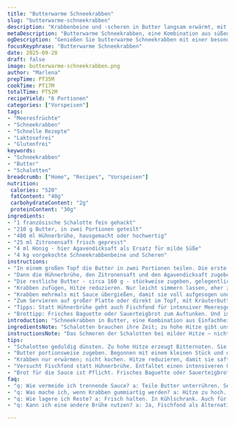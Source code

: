 ```yaml
---
title: "Butterwarme Schneekrabben"
slug: "butterwarme-schneekrabben"
description: "Krabbenbeine und -scheren in Butter langsam erwärmt, mit Schalotten, Hühnerbrühe, Zitronensaft und Honig verfeinert. Geschmorte Schalotten geben Tiefe. Butter stückweise zugefügt für samtige Textur. Krabben heiß, nicht verkocht, serviert mit Kräuterbutter, Sauerrahm mit Espelette-Pfeffer und Dill oder Limetten-Mayonnaise mit Rucola. Ohne Nüsse, Laktosefrei, Glutenfrei und Eifrei. Variationen und Kleinigkeiten machen Unterschied. Leicht variierbar, auf Textur und Temperatur achten."
metaDescription: "Butterwarme Schneekrabben, eine Kombination aus süßen Schalotten und herzlicher Butter, die zarte Krabben perfekt umhüllt"
ogDescription: "Genießen Sie butterwarme Schneekrabben mit einer besonderen Note von Schalotten und frischen Zitrone"
focusKeyphrase: "Butterwarme Schneekrabben"
date: 2025-09-28
draft: false
image: butterwarme-schneekrabben.png
author: "Marlena"
prepTime: PT35M
cookTime: PT17M
totalTime: PT52M
recipeYield: "6 Portionen"
categories: ["Vorspeisen"]
tags:
- "Meeresfrüchte"
- "Schneekrabben"
- "Schnelle Rezepte"
- "Laktosefrei"
- "Glutenfrei"
keywords:
- "Schneekrabben"
- "Butter"
- "Schalotten"
breadcrumb: ["Home", "Recipes", "Vorspeisen"]
nutrition: 
 calories: "520"
 fatContent: "40g"
 carbohydrateContent: "2g"
 proteinContent: "30g"
ingredients:
- "1 französische Schalotte fein gehackt"
- "210 g Butter, in zwei Portionen geteilt"
- "480 ml Hühnerbrühe, hausgemacht oder hochwertig"
- "25 ml Zitronensaft frisch gepresst"
- "4 ml Honig - hier Agavendicksaft als Ersatz für milde Süße"
- "4 kg vorgekochte Schneekrabbenbeine und Scheren"
instructions:
- "In einem großen Topf die Butter in zwei Portionen teilen. Die erste Portion, ca 50 g, bei mittlerer Hitze schmelzen lassen. Schalotten darin sanft anschwitzen bis sie glasig und weich sind - nicht braun werden! Der Schlüssel: Geduld, das Entfalten der Aromen dauert, Geräusch der leise köchelnden Schalotten ist ein guter Hinweis."
- "Dann die Hühnerbrühe, den Zitronensaft und den Agavendicksaft zugeben. Aufkochen lassen, kleine Bläschen auf der Oberfläche, schwierig aber nicht überhitzen. 3 Minuten köcheln lassen, damit sich die Geschmäcker verbinden. Zu starkes Kochen macht Basis trüb, das wollen wir vermeiden."
- "Die restliche Butter - circa 160 g - stückweise zugeben, gelegentlich rühren, bis sie vollständig schmilzt und die Sauce sich sämig verbindet. Man sieht eine glänzende Oberfläche, leicht dickflüssig. Niemals alle Butter auf einmal reinwerfen, sonst trennt sich die Sauce – ein häufiger Anfängerfehler."
- "Krabben zufügen, Hitze reduzieren. Nur leicht simmern lassen, eher ziehen als kochen. Krabben sollen warm werden, nicht übergart. Wenn sie anfangen, leicht den Duft von Meer und Butter zu verströmen, sind sie fertig. Krabbenschalen deutlich rot, Fleisch zart und saftig - nicht gummiartig."
- "Krabben mehrmals mit Sauce übergießen, damit sie voll aufgesogen und gut eingehüllt sind. Konsistenz prüfen, Sauce soll buttrig ohne Fettfilm sein."
- "Zum Servieren auf großer Platte oder direkt im Topf, mit Kräuterbutter (Petersilie, Schnittlauch), Sauerrahm mit Espelette-Pfeffer und Dill oder Limetten-Mayonnaise mit Rucola. Gibt Kontrast zu Butter und bringt Frische rein."
- "Tipps: Statt Hühnerbrühe geht auch Fischfond für intensiver Meeresgeschmack. Bei Knoblauchallergie Vorsicht mit den Saucen. Sollte Sauce trennen, mit wenig kaltem Wasser und schnellerem Rühren retten. Krabbenreste eignen sich super für Suppen oder Fischsalate, wegwerfen wäre Frevel."
- "Brottipp: Frisches Baguette oder Sauerteigbrot zum Auftunken. Und immer ein kleines Schälchen Zitronenvierteln bereitstellen – Säure macht auf den Geschmack aufmerksam, hebt fettige Noten."
introduction: "Schneekrabben in Butter, eine Kombination aus Einfachheit und Raffinesse. Diese warme Variante kombiniert den süßen Geschmack der Schalotten mit der Fülle der Butter und der Frische von Zitrone. Krabben sollen niemals trocken werden, eher sanft geschmort. Mein Trick: Butter portionsweise zugeben, vermeidet das 'Abspalten' der Sauce und gibt diese herrliche samtige Textur. Neulich experimentierte ich mit Agavendicksaft statt Honig, milder und weniger dominant, passt wunderbar zur Meeresnote. Vorherige Versuche mit Kräuterzusätzen direkt in der Butter führten oft zu bitterem Nachgeschmack, daher besser separat reichen."
ingredientsNote: "Schalotten brauchen ihre Zeit; zu hohe Hitze gibt unschöne Bitternoten. Butter unbedingt in zwei Etappen verwenden, damit Emulsion gelingt. Als Brühengrundlage frische, wenig salzige Hühnerbrühe bevorzugen oder milden Fischfond, je nach gewünschtem Umami. Honig kann durch Agavendicksaft oder Ahornsirup ersetzt werden – geringfügig weniger süß, aber harmonisch. Die Krabben vorgekocht, das spart Zeit und bewahrt das zarte Fleisch – rohes Krabbenfleisch erfordert andere Behandlung und Garzeiten. Für Allergiker: Laktosefreie Buttermarken oder pflanzliche Butteralternativen sind machbar, unterstützen jedoch die Textur nicht komplett. Zitronensaft darf frisch sein, keine Konservierungsstoffe – das macht den Unterschied."
instructionsNote: "Das Schmoren der Schalotten bei milder Hitze – nicht braten oder karamellisieren – entfaltet dezente Süße. Aufkochen des Fondgemischs kurz halten, sonst verliert die Brühe Klarheit und Aroma. Butter portionsweise unterrühren, jedes Stück einzeln schmelzen, so entsteht keine Fetttrennung. Krabben nur erwärmen, nicht kochen; wenn Fleisch fester wird, sofort vom Herd nehmen. Immer mit Sauce übergießen, dann saugen sie Geschmack besser auf. Beim Servieren mit verschiedenen Dips Geduld, eher kleines Arrangement als ein Koloss, sonst wird’s unübersichtlich. Kleiner Trick: Manche geben noch etwas geriebene Zitronenschale in den Sauerrahm – bringt zusätzliche Frische und subtilen Biss. Und Brot nie vergessen; buttergetränkt fantastisch."
tips:
- "Schalotten geduldig dünsten. Zu hohe Hitze erzeugt Bitternoten. Sie sollten weich werden, nicht braun. Langsame Garzeit bringt die essenzielle Süße hervor. Geräusch des sanften Köchelns ist unverzichtbar. Denkt daran: Geduld ist der Schlüssel."
- "Butter portionsweise zugeben. Begonnen mit einem kleinen Stück und die gesamte Zeit rühren. Verhindert Trennung der Sauce. Kurzes Aufkochen, gelegentlich umrühren. Übe immer Kontrolle. Die glänzende, dickflüssige Sauce zeigt, dass alles auf dem richtigen Weg ist."
- "Krabben nur erwärmen; nicht kochen. Hitze reduzieren, damit sie saftig bleiben. Wenn die Schalen rot, das Fleisch zart ist, dann sofort vom Herd nehmen. Das Aroma von Meer und Butter wird intensiv. Mehrmals mit Sauce überziehen."
- "Versucht Fischfond statt Hühnerbrühe. Entfaltet einen intensiveren Geschmack. Für Allergiker: Laktosefreie Butter benutzen. Ersetzen, wenn nötig. Und frischer Zitronensaft macht den Unterschied; keine Konservierungsstoffe. Frisch ist wichtig."
- "Brot für die Sauce ist Pflicht. Frisches Baguette oder Sauerteigbrot. Perfekt zum Auftunken. Zitronenviertel bereitstellen; die Frische hebt fette Noten, macht blendend. Kleines Detail; etwas Zitronenschale in den Dips erhöht das Aroma."
faq:
- "q: Wie vermeide ich trennende Sauce? a: Teile Butter unterrühren. Sei geduldig. Nicht alles auf einmal; ansonsten trennt sie sich und wird wässrig."
- "q: Was mache ich, wenn Krabben gummiartig werden? a: Hitze zu hoch. Sofort reduzieren. Ziemlich wenig Zeit; sie sollen warm werden, nicht gekocht. Aromen sind entscheidend."
- "q: Wie lagere ich Reste? a: Frisch halten. In Kühlschrank. Auch für Suppen geeignet. Nie wegwerfen. Klein, nachhaltig persönlich."
- "q: Kann ich eine andere Brühe nutzen? a: Ja, Fischfond als Alternative nehmen. Reicht stark, wenn du es magst. Hühnerbrühe ist milder. Persönlicher Geschmack zählt bei Brühen."

---
```

